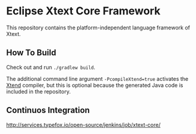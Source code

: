 # Eclipse Xtext Core Framework

This repository contains the platform-independent language framework of Xtext.

## How To Build

Check out and run `./gradlew build`.

The additional command line argument `-PcompileXtend=true` activates the [Xtend](http://xtend-lang.org) compiler, but this is optional because the generated Java code is included in the repository.

## Continuos Integration

http://services.typefox.io/open-source/jenkins/job/xtext-core/
